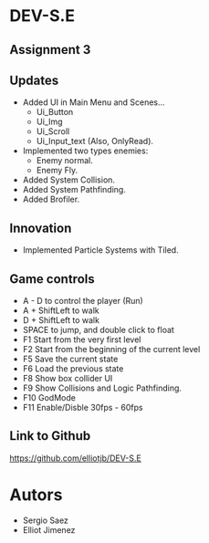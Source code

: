 
# DEV-S.E

## Assignment 3

## Updates
* Added UI in Main Menu and Scenes...
	- Ui_Button
	- Ui_Img
	- Ui_Scroll
	- Ui_Input_text (Also, OnlyRead).
* Implemented two types enemies:
   - Enemy normal.
   - Enemy Fly.
* Added System Collision.
* Added System Pathfinding.
* Added Brofiler.

## Innovation
* Implemented Particle Systems with Tiled.

## Game controls
* A - D to control the player (Run)
* A + ShiftLeft to walk 
* D + ShiftLeft to walk 
* SPACE to jump, and double click to float
* F1 Start from the very first level
* F2 Start from the beginning of the current level
* F5 Save the current state
* F6 Load the previous state
* F8 Show box collider UI
* F9 Show Collisions and Logic Pathfinding.
* F10 GodMode
* F11 Enable/Disble 30fps - 60fps


## Link to Github
https://github.com/elliotjb/DEV-S.E

# Autors
* Sergio Saez
* Elliot Jimenez
